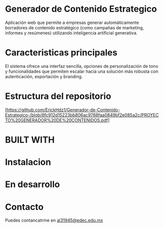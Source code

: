 # Generador de Contenido Estrategico
Aplicación web que permite a empresas generar automáticamente borradores de contenido estratégico (como campañas de marketing, informes y resúmenes) utilizando inteligencia artificial generativa. 
# Caracteristicas principales
El sistema ofrece una interfaz sencilla, opciones de personalización de tono y funcionalidades que permiten escalar hacia una solución más robusta con autenticación, exportación y branding.
## # 
# Estructura del repositorio
 [https://github.com/ErickHdz1/Generador-de-Contenido-Estrategico-/blob/8fc912d15223bb806ac9788faa0849bf2e085a2c/PROYECTO%20GENERADOR%20DE%20CONTENIDOS.pdf]
# BUILT WITH
## #
# Instalacion
## #
# En desarrollo
## #
# Contacto
Puedes contancatrme en al31945@edec.edu.mx
